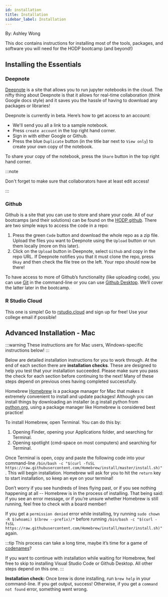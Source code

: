 ```yaml
---
id: installation
title: Installation
sidebar_label: Installation
---
```


By: Ashley Wong

This doc contains instructions for installing most of the tools, packages, and software you will need for the HODP bootcamp (and beyond!)

## Installing the Essentials

### Deepnote
[Deepnote](https://deepnote.com/) is a site that allows you to run jupyter notebooks in the cloud. The nifty thing about Deepnote is that it allows for real-time collaboration (think Google docs style) and it saves you the hassle of having to download any packages or libraries! 

Deepnote is currently in beta. Here’s how to get access to an account:
- We'll send you all a link to a sample notebook.
- Press ```create account``` in the top right hand corner.
- Sign in with either Google or Github.
- Press the blue ```Duplicate``` button (in the title bar next to ```View only```) to create your own copy of the notebook.

To share your copy of the notebook, press the ```Share``` button in the top right hand corner. 

:::note

Don't forget to make sure that collaborators have at least edit access!

:::

### Github
Github is a site that you can use to store and share your code. All of our bootcamps (and their solutions) can be found on the [HODP github](https://github.com/HarvardOpenData). There are two simple ways to access the code in a repo:
1. Press the green ```Code``` button and download the whole repo as a zip file. Upload the files you want to Deepnote using the ```Upload``` button or run them locally (more on this later). 
2. Click on the ```Upload``` button in Deepnote, select ```Github``` and copy in the repo URL. If Deepnote notifies you that it must clone the repo, press ```Okay``` and then check the file tree on the left. Your repo should now be there!

To have access to more of Github’s functionality (like uploading code), you can use [Git](https://product.hubspot.com/blog/git-and-github-tutorial-for-beginners) in the command-line or you can use [Github Desktop](https://desktop.github.com/). We’ll cover the latter later in the bootcamp. 


### R Studio Cloud
This one is simple! Go to [rstudio.cloud](https://rstudio.cloud/) and sign up for free! Use your college email if possible!

## Advanced Installation - Mac
:::warning
These instructions are for Mac users, Windows-specific instructions below!
:::

Below are detailed installation instructions for you to work through. At the end of each section there are **installation checks**. These are designed to help you test that your installation succeeded. Please make sure you pass the check for each section before continuing to the next! Many of these steps depend on previous ones having completed successfully.

Homebrew
[Homebrew](brew.sh) is a package manager for Mac that makes it extremely convenient to install and update packages! Although you can install things by downloading an installer (e.g install python from [python.org](python.org), using a package manager like Homebrew is considered best practice!

To install Homebrew, open Terminal. You can do this by:
1. Opening Finder, opening your Applications folder, and searching for Terminal.
2. Opening spotlight (cmd-space on most computers) and searching for Terminal.

Once Terminal is open, copy and paste the following code into your command-line ```/bin/bash -c "$(curl -fsSL https://raw.githubusercontent.com/Homebrew/install/master/install.sh)"```. This will begin installation. Homebrew will ask for you to hit the ```return``` key to start installation, so keep an eye on your terminal!

Don’t worry if you see hundreds of lines flying past, or if you see nothing happening at all -- Homebrew is in the process of installing. That being said: if you see an error message, or if you’re unsure whether Homebrew is still running, feel free to check with a board member!

If you get a ```permission denied``` error while installing, try running ```sudo chown -R $(whoami) $(brew --prefix)/*``` before running ```/bin/bash -c "$(curl -fsSL https://raw.githubusercontent.com/Homebrew/install/master/install.sh)"``` again. 

:::tip
This process can take a long time, maybe it’s time for a game of [codenames](https://www.horsepaste.com/)?

If you want to continue with installation while waiting for Homebrew, feel free to skip to installing Visual Studio Code or Github Desktop. All other steps depend on this one.
:::

**Installation check:** Once brew is done installing, run ```brew help``` in your command-line. If you get output, success! Otherwise, if you get a ```command not found``` error, something went wrong. 


